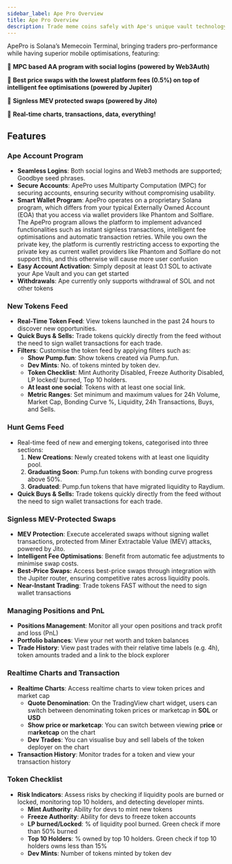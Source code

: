 ```yaml
---
sidebar_label: Ape Pro Overview
title: Ape Pro Overview
description: Trade meme coins safely with Ape's unique vault technology. Enjoy low fees and dynamic slippage for secure, uninterrupted transactions. Ape in today!.
---
```


<head>
    <title>Ape Pro Overview: Ape Memes, Ape Pro</title>
    <meta name="twitter:card" content="summary" />
</head>

ApePro is Solana’s Memecoin Terminal, bringing traders pro-performance while having superior mobile optimisations, featuring: 

🍌 **MPC based AA program with social logins (powered by Web3Auth)**

🍌 **Best price swaps with the lowest platform fees (0.5%) on top of intelligent fee optimisations (powered by Jupiter)**

🍌 **Signless MEV protected swaps (powered by Jito)**

🍌 **Real-time charts, transactions, data, everything!**

## Features

### Ape Account Program

- **Seamless Logins**: Both social logins and Web3 methods are supported; Goodbye seed phrases.
- **Secure Accounts**: ApePro uses Multiparty Computation (MPC) for securing accounts, ensuring security without compromising usability.
- **Smart Wallet Program**: ApePro operates on a proprietary Solana program, which differs from your typical Externally Owned Account (EOA) that you access via wallet providers like Phantom and Solflare. The ApePro program allows the platform to implement advanced functionalities such as instant signless transactions, intelligent fee optimisations and automatic transaction retries. While you own the private key, the platform is currently restricting access to exporting the private key as current wallet providers like Phantom and Solflare do not support this, and this otherwise will cause more user confusion
- **Easy Account Activation**: Simply deposit at least 0.1 SOL to activate your Ape Vault and you can get started
- **Withdrawals**: Ape currently only supports withdrawal of SOL and not other tokens

### New Tokens Feed

- **Real-Time Token Feed**: View tokens launched in the past 24 hours to discover new opportunities.
- **Quick Buys & Sells:** Trade tokens quickly directly from the feed without the need to sign wallet transactions for each trade.
- **Filters**: Customise the token feed by applying filters such as:
    - **Show Pump.fun**: Show tokens created via Pump.fun.
    - **Dev Mints**: No. of tokens minted by token dev.
    - **Token Checklist**: Mint Authority Disabled, Freeze Authority Disabled, LP locked/ burned, Top 10 holders.
    - **At least one social**: Tokens with at least one social link.
    - **Metric Ranges**: Set minimum and maximum values for 24h Volume, Market Cap, Bonding Curve %, Liquidity, 24h Transactions, Buys, and Sells.

### Hunt Gems Feed

- Real-time feed of new and emerging tokens, categorised into three sections:
    1. **New Creations**: Newly created tokens with at least one liquidity pool.
    2. **Graduating Soon**: Pump.fun tokens with bonding curve progress above 50%.
    3. **Graduated**: Pump.fun tokens that have migrated liquidity to Raydium.
- **Quick Buys & Sells:** Trade tokens quickly directly from the feed without the need to sign wallet transactions for each trade.

### Signless MEV-Protected Swaps

- **MEV Protection**: Execute accelerated swaps without signing wallet transactions, protected from Miner Extractable Value (MEV) attacks, powered by Jito.
- **Intelligent Fee Optimisations**: Benefit from automatic fee adjustments to minimise swap costs.
- **Best-Price Swaps:** Access best-price swaps through integration with the Jupiter router, ensuring competitive rates across liquidity pools.
- **Near-Instant Trading**: Trade tokens FAST without the need to sign wallet transactions

### Managing Positions and PnL

- **Positions Management**: Monitor all your open positions and track profit and loss (PnL)
- **Portfolio balances**: View your net worth and token balances
- **Trade History**: View past trades with their relative time labels (e.g. 4h), token amounts traded and a link to the block explorer

### Realtime Charts and Transaction

- **Realtime Charts**: Access realtime charts to view token prices and market cap
    - **Quote Denomination**: On the TradingView chart widget, users can switch between denominating token prices or marketcap in **SOL** or **USD**
    - **Show price or marketcap**: You can switch between viewing p**rice** or m**arketcap** on the chart
    - **Dev Trades**: You can visualise buy and sell labels of the token deployer on the chart
- **Transaction History**: Monitor trades for a token and view your transaction history

### Token Checklist

- **Risk Indicators**: Assess risks by checking if liquidity pools are burned or locked, monitoring top 10 holders, and detecting developer mints.
    - **Mint Authority**: Ability for devs to mint new tokens
    - **Freeze Authority**: Ability for devs to freeze token accounts
    - **LP burned/Locked**: % of liquidity pool burned. Green check if
    more than 50% burned
    - **Top 10 Holders**: % owned by top 10 holders. Green check if
    top 10 holders owns less than 15%
    - **Dev Mints**: Number of tokens minted by token dev